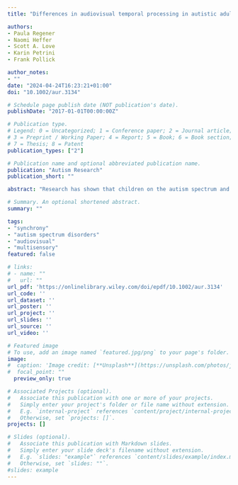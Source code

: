 ```yaml
---
title: "Differences in audiovisual temporal processing in autistic adults are specific to simultaneity judgments"

authors:
- Paula Regener
- Naomi Heffer
- Scott A. Love
- Karin Petrini
- Frank Pollick

author_notes:
- ""
date: "2024-04-24T16:23:21+01:00"
doi: "10.1002/aur.3134"

# Schedule page publish date (NOT publication's date).
publishDate: "2017-01-01T00:00:00Z"

# Publication type.
# Legend: 0 = Uncategorized; 1 = Conference paper; 2 = Journal article;
# 3 = Preprint / Working Paper; 4 = Report; 5 = Book; 6 = Book section;
# 7 = Thesis; 8 = Patent
publication_types: ["2"]

# Publication name and optional abbreviated publication name.
publication: "Autism Research"
publication_short: ""

abstract: "Research has shown that children on the autism spectrum and adults with high levels of autistic traits are less sensitive to audiovisual asynchrony compared to their neurotypical peers. However, this evidence has been limited to simultaneity judgments (SJ) which require participants to consider the timing of two cues together. Given evidence of partly divergent perceptual and neural mechanisms involved in making temporal order judgments (TOJ) and SJ, and given that SJ require a more global type of processing which may be impaired in autistic individuals, here we ask whether the observed differences in audiovisual temporal processing are task and stimulus specific. We examined the ability to detect audiovisual asynchrony in a group of 26 autistic adult males and a group of age and IQ-matched neurotypical males. Participants were presented with beep-flash, point-light drumming, and face-voice displays with varying degrees of asynchrony and asked to make SJ and TOJ. The results indicated that autistic participants were less able to detect audiovisual asynchrony compared to the control group, but this effect was specific to SJ and more complex social stimuli (e.g., face-voice) with stronger semantic correspondence between the cues, requiring a more global type of processing. This indicates that audiovisual temporal processing is not generally different in autistic individuals and that a similar level of performance could be achieved by using a more local type of processing, thus informing multisensory integration theory as well as multisensory training aimed to aid perceptual abilities in this population."

# Summary. An optional shortened abstract.
summary: ""

tags:
- "synchrony"
- "autism spectrum disorders"
- "audiovisual"
- "multisensory"
featured: false

# links:
# - name: ""
#   url: ""
url_pdf: 'https://onlinelibrary.wiley.com/doi/epdf/10.1002/aur.3134'
url_code: ''
url_dataset: ''
url_poster: ''
url_project: ''
url_slides: ''
url_source: ''
url_video: ''

# Featured image
# To use, add an image named `featured.jpg/png` to your page's folder.
image:
#  caption: 'Image credit: [**Unsplash**](https://unsplash.com/photos/jdD8gXaTZsc)'
#  focal_point: ""
  preview_only: true

# Associated Projects (optional).
#   Associate this publication with one or more of your projects.
#   Simply enter your project's folder or file name without extension.
#   E.g. `internal-project` references `content/project/internal-project/index.md`.
#   Otherwise, set `projects: []`.
projects: []

# Slides (optional).
#   Associate this publication with Markdown slides.
#   Simply enter your slide deck's filename without extension.
#   E.g. `slides: "example"` references `content/slides/example/index.md`.
#   Otherwise, set `slides: ""`.
#slides: example
---
```

